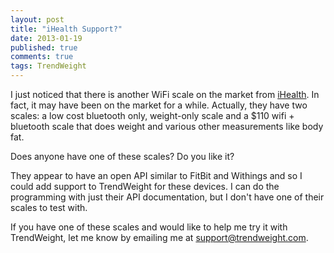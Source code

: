 ```yaml
---
layout: post
title: "iHealth Support?"
date: 2013-01-19
published: true
comments: true
tags: TrendWeight
---
```


I just noticed that there is another WiFi scale on the market from [iHealth](http://ihealthlabs.com/). In fact, it may have been on the market for a while.  Actually, they have two scales: a low cost bluetooth only, weight-only scale and a $110 wifi + bluetooth scale that does weight and various other measurements like body fat.

Does anyone have one of these scales?  Do you like it?

They appear to have an open API similar to FitBit and Withings and so I could add support to TrendWeight for these devices.  I can do the programming with just their API documentation, but I don't have one of their scales to test with.

If you have one of these scales and would like to help me try it with TrendWeight, let me know by emailing me at <support@trendweight.com>.
